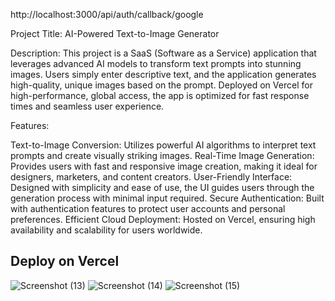 

http://localhost:3000/api/auth/callback/google

Project Title: AI-Powered Text-to-Image Generator

Description:
This project is a SaaS (Software as a Service) application that leverages advanced AI models to transform text prompts into stunning images. Users simply enter descriptive text, and the application generates high-quality, unique images based on the prompt. Deployed on Vercel for high-performance, global access, the app is optimized for fast response times and seamless user experience.

Features:

Text-to-Image Conversion: Utilizes powerful AI algorithms to interpret text prompts and create visually striking images.
Real-Time Image Generation: Provides users with fast and responsive image creation, making it ideal for designers, marketers, and content creators.
User-Friendly Interface: Designed with simplicity and ease of use, the UI guides users through the generation process with minimal input required.
Secure Authentication: Built with authentication features to protect user accounts and personal preferences.
Efficient Cloud Deployment: Hosted on Vercel, ensuring high availability and scalability for users worldwide.


## Deploy on Vercel

![Screenshot (13)](https://github.com/user-attachments/assets/d743dcca-2bda-4fba-a4d5-916ab75c9586)
![Screenshot (14)](https://github.com/user-attachments/assets/04124ef3-e20a-44ef-85d9-fd6c69039186)
![Screenshot (15)](https://github.com/user-attachments/assets/f6b8f662-862f-4cff-aa1e-2883c98c577e)
